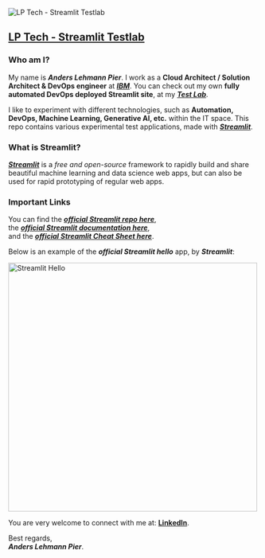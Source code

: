 ![LP Tech - Streamlit Testlab](/static/lp-tech.png)  

## [LP Tech - Streamlit Testlab](https://streamlit.pier.dk) 
### Who am I?
My name is ***Anders Lehmann Pier***. I work as a **Cloud Architect / Solution Architect & DevOps engineer** at ***[IBM](https://ibm.com)***. You can check out my own **fully automated DevOps deployed Streamlit site**, at my ***[Test Lab](https://streamlit.pier.dk)***.

I like to experiment with different technologies, such as **Automation, DevOps, Machine Learning, Generative AI, etc.** within the IT space.
This repo contains various experimental test applications, made with ***[Streamlit](https://streamlit.io)***.

### What is Streamlit?
***[Streamlit](https://streamlit.io)*** is a *free and open-source* framework to rapidly build and share beautiful machine learning and data science web apps, but can also be used for rapid prototyping of regular web apps.

### Important Links
You can find the ***[official Streamlit repo here](https://github.com/streamlit/streamlit)***,  
the ***[official Streamlit documentation here](https://docs.streamlit.io)***,  
and the ***[official Streamlit Cheat Sheet here](https://docs.streamlit.io/library/cheatsheet)***.  

Below is an example of the ***official Streamlit hello*** app, by ***Streamlit***:  

<img src="https://user-images.githubusercontent.com/7164864/217936487-1017784e-68ec-4e0d-a7f6-6b97525ddf88.gif" alt="Streamlit Hello" width=500 href="none"></img>

You are very welcome to connect with me at: **[LinkedIn](https://www.linkedin.com/in/anderspier/)**.

Best regards,  
***Anders Lehmann Pier***.

